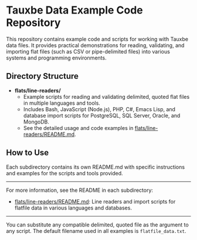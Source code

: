 

# Tauxbe Data Example Code Repository

This repository contains example code and scripts for working with Tauxbe data files. It provides practical demonstrations for reading, validating, and importing flat files (such as CSV or pipe-delimited files) into various systems and programming environments.

## Directory Structure

- **flats/line-readers/**
  - Example scripts for reading and validating delimited, quoted flat files in multiple languages and tools.
  - Includes Bash, JavaScript (Node.js), PHP, C#, Emacs Lisp, and database import scripts for PostgreSQL, SQL Server, Oracle, and MongoDB.
  - See the detailed usage and code examples in [flats/line-readers/README.md](flats/line-readers/README.md).

## How to Use

Each subdirectory contains its own README.md with specific instructions and examples for the scripts and tools provided.

---

For more information, see the README in each subdirectory:

- [flats/line-readers/README.md](flats/line-readers/README.md): Line readers and import scripts for flatfile data in various languages and databases.

---

You can substitute any compatible delimited, quoted file as the argument to any script. The default filename used in all examples is `flatfile_data.txt`.
